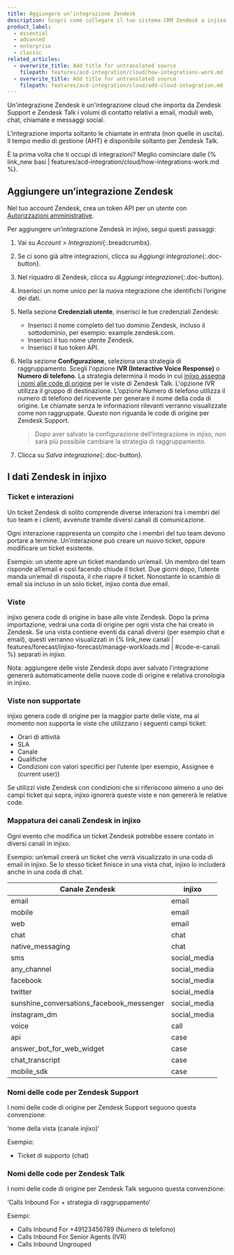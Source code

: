 ```yaml
---
title: Aggiungere un’integrazione Zendesk
description: Scopri come collegare il tuo sistema CRM Zendesk a injixo per importare dati.
product_label:
  - essential
  - advanced
  - enterprise
  - classic
related_articles:
  - overwrite_title: Add title for untranslated source
    filepath: features/acd-integration/cloud/how-integrations-work.md
  - overwrite_title: Add title for untranslated source
    filepath: features/acd-integration/cloud/add-cloud-integration.md
---
```


Un'integrazione Zendesk è un'integrazione cloud che importa da Zendesk Support e Zendesk Talk i volumi di contatto relativi a email, moduli web, chat, chiamate e messaggi social. 

L’integrazione importa soltanto le chiamate in entrata (non quelle in uscita). Il tempo medio di gestione (AHT) è disponibile soltanto per Zendesk Talk.

È la prima volta che ti occupi di integrazioni? Meglio cominciare dalle {% link_new basi | features/acd-integration/cloud/how-integrations-work.md %}.

## Aggiungere un’integrazione Zendesk

Nel tuo account Zendesk, crea un token API per un utente con [Autorizzazioni amministrative](https://support.zendesk.com/hc/it/articles/4408843355290-Quali-autorizzazioni-sono-necessarie-per-il-profilo-per-l-integrazione-Zendesk-per-Salesforce-).

Per aggiungere un’integrazione Zendesk in injixo, segui questi passaggi:

1. Vai su _Account > Integrazioni_{:.breadcrumbs}.
2. Se ci sono già altre integrazioni, clicca su _Aggiungi integrazione_{:.doc-button}.
3. Nel riquadro di Zendesk, clicca su _Aggiungi integrazione_{:.doc-button}.
4. Inserisci un nome unico per la nuova ntegrazione che identifichi l’origine dei dati.
5. Nella sezione **Credenziali utente**, inserisci le tue credenziali Zendesk:
   * Inserisci il nome completo del tuo dominio Zendesk, incluso il sottodominio, per esempio: example.zendesk.com.
   * Inserisci il tuo nome utente Zendesk.
   * Inserisci il tuo token API.
6. Nella sezione **Configurazione**, seleziona una strategia di raggruppamento. Scegli l'opzione **IVR (Interactive Voice Response)** o **Numero di telefono**. La strategia determina il modo in cui [injixo assegna i nomi alle code di origine](#nomi-delle-code-per-zendesk-talk) per le viste di Zendesk Talk. L'opzione IVR utilizza il gruppo di destinazione. L’opzione Numero di telefono utilizza il numero di telefono del ricevente per generare il nome della coda di origine. Le chiamate senza le informazioni rilevanti verranno visualizzate come non raggruppate. Questo non riguarda le code di origine per Zendesk Support.

   > Dopo aver salvato la configurazione dell’integrazione in injixo, non sarà più possibile cambiare la strategia di raggruppamento.

7. Clicca su _Salva integrazione_{:.doc-button}.

## I dati Zendesk in injixo

### Ticket e interazioni

Un ticket Zendesk di solito comprende diverse interazioni tra i membri del tuo team e i clienti, avvenute tramite diversi canali di comunicazione.

Ogni interazione rappresenta un compito che i membri del tuo team devono portare a termine. Un’interazione può creare un nuovo ticket, oppure modificare un ticket esistente.

Esempio: un utente apre un ticket mandando un’email. Un membro del team risponde all’email e così facendo chiude il ticket. Due giorni dopo, l’utente manda un’email di risposta, il che riapre il ticket. Nonostante lo scambio di email sia incluso in un solo ticket, injixo conta due email.

### Viste

injixo genera code di origine in base alle viste Zendesk. Dopo la prima importazione, vedrai una coda di origine per ogni vista che hai creato in Zendesk. Se una vista contiene eventi da canali diversi (per esempio chat e email), questi verranno visualizzati in {% link_new canali | features/forecast/injixo-forecast/manage-workloads.md | #code-e-canali %} separati in injixo.

Nota: aggiungere delle viste Zendesk dopo aver salvato l’integrazione genererà automaticamente delle nuove code di origine e relativa cronologia in injixo.

### Viste non supportate

injixo genera code di origine per la maggior parte delle viste, ma al momento non supporta le viste che utilizzano i seguenti campi ticket:

- Orari di attività
- SLA
- Canale
- Qualifiche
- Condizioni con valori specifici per l’utente (per esempio, Assignee è (current user))

Se utilizzi viste Zendesk con condizioni che si riferiscono almeno a uno dei campi ticket qui sopra, injixo ignorerà queste viste e non genererà le relative code.

### Mappatura dei canali Zendesk in injixo

Ogni evento che modifica un ticket Zendesk potrebbe essere contato in diversi canali in injixo.

Esempio: un’email creerà un ticket che verrà visualizzato in una coda di email in injixo. Se lo stesso ticket finisce in una vista chat, injixo lo includerà anche in una coda di chat.

| Canale Zendesk                           | injixo       |
| ----------------------------------------- | ------------ |
| email                                     | email        |
| mobile                                    | email        |
| web                                       | email        |
| chat                                      | chat         |
| native_messaging                          | chat         |
| sms                                       | social_media |
| any_channel                               | social_media |
| facebook                                  | social_media |
| twitter                                   | social_media |
| sunshine_conversations_facebook_messenger | social_media |
| instagram_dm                              | social_media |
| voice                                     | call         |
| api                                       | case         |
| answer_bot_for_web_widget                 | case         |
| chat_transcript                           | case         |
| mobile_sdk                                | case         |

### Nomi delle code per Zendesk Support

I nomi delle code di origine per Zendesk Support seguono questa convenzione:

‘nome della vista (canale injixo)’

Esempio:

- Ticket di supporto (chat)

### Nomi delle code per Zendesk Talk

I nomi delle code di origine per Zendesk Talk seguono questa convenzione:

‘Calls Inbound For + strategia di raggruppamento’

Esempi:

- Calls Inbound For +49123456789 (Numero di telefono)
- Calls Inbound For Senior Agents (IVR)
- Calls Inbound Ungrouped
